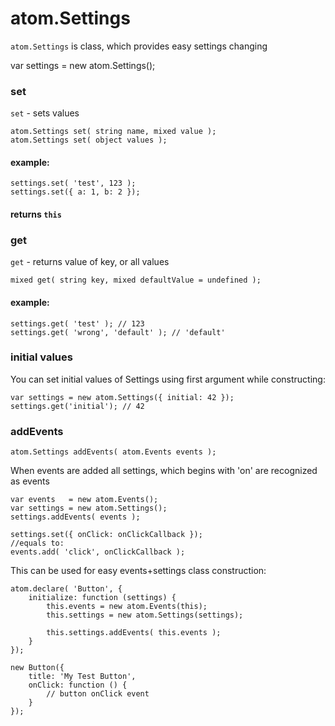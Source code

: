 atom.Settings
=============

`atom.Settings` is class, which provides easy settings changing

  var settings = new atom.Settings();

### set

`set` - sets values

	atom.Settings set( string name, mixed value );
	atom.Settings set( object values );

#### example:

	settings.set( 'test', 123 );
	settings.set({ a: 1, b: 2 });

#### returns `this`

### get

`get` - returns value of key, or all values

	mixed get( string key, mixed defaultValue = undefined );

#### example:

	settings.get( 'test' ); // 123
	settings.get( 'wrong', 'default' ); // 'default'

### initial values

You can set initial values of Settings using first argument while constructing:

	var settings = new atom.Settings({ initial: 42 });
	settings.get('initial'); // 42

### addEvents

	atom.Settings addEvents( atom.Events events );

When events are added all settings, which begins with 'on' are recognized as events

	var events   = new atom.Events();
	var settings = new atom.Settings();
	settings.addEvents( events );
	
	settings.set({ onClick: onClickCallback });
	//equals to:
	events.add( 'click', onClickCallback );

This can be used for easy events+settings class construction:

	atom.declare( 'Button', {
		initialize: function (settings) {
			this.events = new atom.Events(this);
			this.settings = new atom.Settings(settings);
			
			this.settings.addEvents( this.events );
		}
	});
	
	new Button({
		title: 'My Test Button',
		onClick: function () {
			// button onClick event
		}
	});
	
